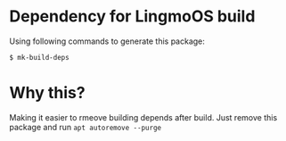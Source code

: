 # Dependency for LingmoOS build

Using following commands to generate this package:

```shell
$ mk-build-deps
```

# Why this?

Making it easier to rmeove building depends after build. Just remove this package and run  `apt autoremove --purge` 
